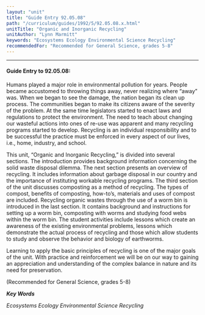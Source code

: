 ```yaml
---
layout: "unit"
title: "Guide Entry 92.05.08"
path: "/curriculum/guides/1992/5/92.05.08.x.html"
unitTitle: "Organic and Inorganic Recycling"
unitAuthor: "Lynn Marmitt"
keywords: "Ecosystems Ecology Environmental Science Recycling"
recommendedFor: "Recommended for General Science, grades 5-8"
---
```

<body>
<hr/>
 <h4>
  Guide Entry to 92.05.08:
 </h4>
 Humans played a major role in environmental pollution for years. People became accustomed to throwing things away, never realizing where “away” was. When we began to see the damage, the nation began its clean up process. The communities began to make its citizens aware of the severity of the problem. At the same time legislators started to enact laws and regulations to protect the environment. The need to teach about changing our wasteful actions into ones of re-use was apparent and many recycling programs started to develop. Recycling is an individual responsibility and to be successful the practice must be enforced in every aspect of our lives, i.e., home, industry, and school.
 <p>
  This unit, “Organic and Inorganic Recycling,” is divided into several sections. The introduction provides background information concerning the solid waste disposal dilemma. The next section presents an overview of recycling. It includes information about garbage disposal in our country and the importance of instituting workable recycling programs. The third section of the unit discusses composting as a method of recycling. The types of compost, benefits of composting, how-to’s, materials and uses of compost are included. Recycling organic wastes through the use of a worm bin is introduced in the last section. It contains background and instructions for setting up a worm bin, composting with worms and studying food webs within the worm bin. The student activities include lessons which create an awareness of the existing environmental problems, lessons which demonstrate the actual process of recycling and those which allow students to study and observe the behavior and biology of earthworms.
 </p>
 <p>
  Learning to apply the basic principles of recycling is one of the major goals of the unit. With practice and reinforcement we will be on our way to gaining an appreciation and understanding of the complex balance in nature and its need for preservation.
 </p>
 <p>
  (Recommended for General Science, grades 5-8)
 </p>
<p>
  <b>
   <i>
    Key Words
   </i>
  </b>
  <br/>
 </p>
 <p>
  <i>
   Ecosystems Ecology Environmental Science Recycling
  </i>
 </p>

</body>